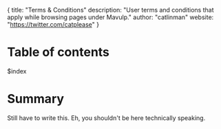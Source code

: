 {
  title: "Terms & Conditions"
  description: "User terms and conditions that apply while browsing pages under Mavulp."
  author: "catlinman"
  website: "https://twitter.com/catplease"
}

# Table of contents #

$index

# Summary #

Still have to write this. Eh, you shouldn't be here technically speaking.
